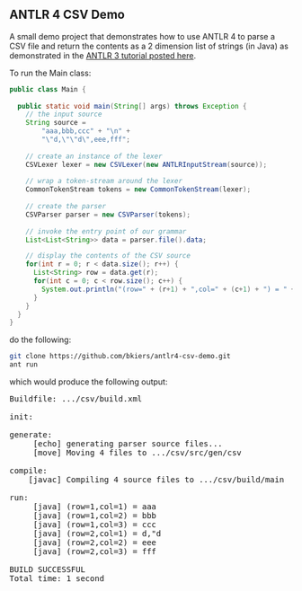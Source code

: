 ## ANTLR 4 CSV Demo

A small demo project that demonstrates how to use ANTLR 4 to parse a CSV 
file and return the contents as a 2 dimension list of strings (in Java)
as demonstrated in the [ANTLR 3 tutorial posted here](http://bkiers.blogspot.nl/2011/03/2-introduction-to-antlr.html).

To run the Main class:

```java  
public class Main { 
 
  public static void main(String[] args) throws Exception {
    // the input source
    String source =
        "aaa,bbb,ccc" + "\n" +   
        "\"d,\"\"d\",eee,fff";  
      
    // create an instance of the lexer
    CSVLexer lexer = new CSVLexer(new ANTLRInputStream(source));
         
    // wrap a token-stream around the lexer
    CommonTokenStream tokens = new CommonTokenStream(lexer);
          
    // create the parser
    CSVParser parser = new CSVParser(tokens);
    
    // invoke the entry point of our grammar
    List<List<String>> data = parser.file().data;

    // display the contents of the CSV source
    for(int r = 0; r < data.size(); r++) {
      List<String> row = data.get(r);
      for(int c = 0; c < row.size(); c++) {
        System.out.println("(row=" + (r+1) + ",col=" + (c+1) + ") = " + row.get(c));  
      }
    }
  }
} 
```

do the following:

```bash
git clone https://github.com/bkiers/antlr4-csv-demo.git
ant run
```

which would produce the following output:

<pre>
Buildfile: .../csv/build.xml

init:

generate:
     [echo] generating parser source files...
     [move] Moving 4 files to .../csv/src/gen/csv

compile:
    [javac] Compiling 4 source files to .../csv/build/main

run:
     [java] (row=1,col=1) = aaa
     [java] (row=1,col=2) = bbb
     [java] (row=1,col=3) = ccc
     [java] (row=2,col=1) = d,"d
     [java] (row=2,col=2) = eee
     [java] (row=2,col=3) = fff

BUILD SUCCESSFUL
Total time: 1 second
</pre>
